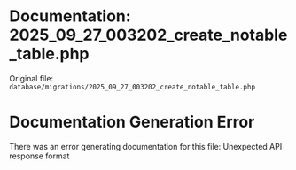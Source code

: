 # Documentation: 2025_09_27_003202_create_notable_table.php

Original file: `database/migrations/2025_09_27_003202_create_notable_table.php`

# Documentation Generation Error

There was an error generating documentation for this file: Unexpected API response format
